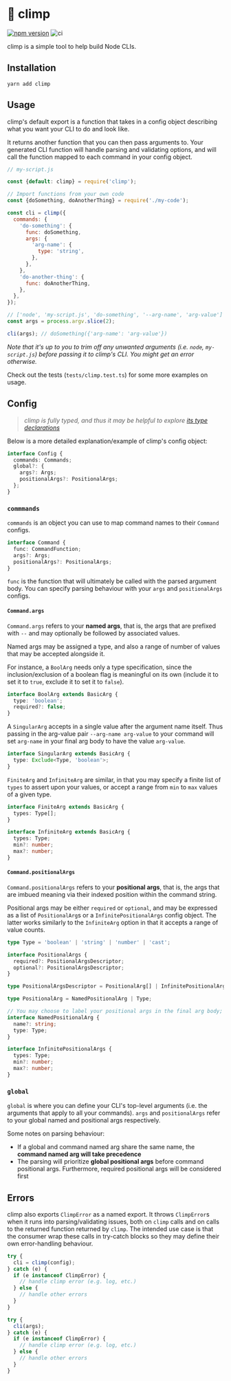 # 🐒 climp

[![npm version](https://badge.fury.io/js/climp.svg)](https://badge.fury.io/js/climp)
![ci](https://github.com/b-ryu/climp/workflows/Node.js%20CI/badge.svg)

climp is a simple tool to help build Node CLIs.

## Installation

```
yarn add climp
```

## Usage

climp's default export is a function that takes in a config object describing what you want your CLI to do and look like.

It returns another function that you can then pass arguments to. Your generated CLI function will handle parsing and validating options, and will call the function mapped to each command in your config object.

```js
// my-script.js

const {default: climp} = require('climp');

// Import functions from your own code
const {doSomething, doAnotherThing} = require('./my-code');

const cli = climp({
  commands: {
    'do-something': {
      func: doSomething,
      args: {
        'arg-name': {
          type: 'string',
        },
      },
    },
    'do-another-thing': {
      func: doAnotherThing,
    },
  },
});

// ['node', 'my-script.js', 'do-something', '--arg-name', 'arg-value']
const args = process.argv.slice(2);

cli(args); // doSomething({'arg-name': 'arg-value'})
```

_Note that it's up to you to trim off any unwanted arguments (i.e. `node`, `my-script.js`) before passing it to climp's CLI. You might get an error otherwise._

Check out the tests (`tests/climp.test.ts`) for some more examples on usage.

## Config

> _climp is fully typed, and thus it may be helpful to explore [its type declarations](./src/types.ts)_

Below is a more detailed explanation/example of climp's config object:

```ts
interface Config {
  commands: Commands;
  global?: {
    args?: Args;
    positionalArgs?: PositionalArgs;
  };
}
```

### `commmands`

`commands` is an object you can use to map command names to their `Command` configs.

```ts
interface Command {
  func: CommandFunction;
  args?: Args;
  positionalArgs?: PositionalArgs;
}
```

`func` is the function that will ultimately be called with the parsed argument body. You can specify parsing behaviour with your `args` and `positionalArgs` configs.

#### `Command.args`

`Command.args` refers to your **named args**, that is, the args that are prefixed with `--` and may optionally be followed by associated values.

Named args may be assigned a type, and also a range of number of values that may be accepted alongside it.

For instance, a `BoolArg` needs only a type specification, since the inclusion/exclusion of a boolean flag is meaningful on its own (include it to set it to `true`, exclude it to set it to `false`).

```ts
interface BoolArg extends BasicArg {
  type: 'boolean';
  required?: false;
}
```

A `SingularArg` accepts in a single value after the argument name itself. Thus passing in the arg-value pair `--arg-name arg-value` to your command will set `arg-name` in your final arg body to have the value `arg-value`.

```ts
interface SingularArg extends BasicArg {
  type: Exclude<Type, 'boolean'>;
}
```

`FiniteArg` and `InfiniteArg` are similar, in that you may specify a finite list of `types` to assert upon your values, or accept a range from `min` to `max` values of a given type.

```ts
interface FiniteArg extends BasicArg {
  types: Type[];
}

interface InfiniteArg extends BasicArg {
  types: Type;
  min?: number;
  max?: number;
}
```

#### `Command.positionalArgs`

`Command.positionalArgs` refers to your **positional args**, that is, the args that are imbued meaning via their indexed position within the command string.

Positional args may be either `required` or `optional`, and may be expressed as a list of `PositionalArg`s or a `InfinitePositionalArgs` config object. The latter works similarly to the `InfiniteArg` option in that it accepts a range of value counts.

```ts
type Type = 'boolean' | 'string' | 'number' | 'cast';

interface PositionalArgs {
  required?: PositionalArgsDescriptor;
  optional?: PositionalArgsDescriptor;
}

type PositionalArgsDescriptor = PositionalArg[] | InfinitePositionalArgs;

type PositionalArg = NamedPositionalArg | Type;

// You may choose to label your positional args in the final arg body; otherwise they are given numeric keys
interface NamedPositionalArg {
  name?: string;
  type: Type;
}

interface InfinitePositionalArgs {
  types: Type;
  min?: number;
  max?: number;
}
```

### `global`

`global` is where you can define your CLI's top-level arguments (i.e. the arguments that apply to all your commands). `args` and `positionalArgs` refer to your global named and positional args respectively.

Some notes on parsing behaviour:

- If a global and command named arg share the same name, the **command named arg will take precedence**
- The parsing will prioritize **global positional args** before command positional args. Furthermore, required positional args will be considered first

## Errors

climp also exports `ClimpError` as a named export. It throws `ClimpError`s when it runs into parsing/validating issues, both on `climp` calls and on calls to the returned function returned by `climp`. The intended use case is that the consumer wrap these calls in try-catch blocks so they may define their own error-handling behaviour.

```js
try {
  cli = climp(config);
} catch (e) {
  if (e instanceof ClimpError) {
    // handle climp error (e.g. log, etc.)
  } else {
    // handle other errors
  }
}

try {
  cli(args);
} catch (e) {
  if (e instanceof ClimpError) {
    // handle climp error (e.g. log, etc.)
  } else {
    // handle other errors
  }
}
```
